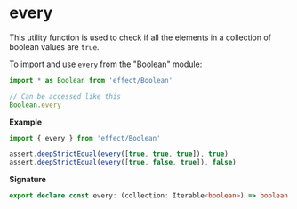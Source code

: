 # every

This utility function is used to check if all the elements in a collection of boolean values are `true`.

To import and use `every` from the "Boolean" module:

```ts
import * as Boolean from 'effect/Boolean'

// Can be accessed like this
Boolean.every
```

**Example**

```ts
import { every } from 'effect/Boolean'

assert.deepStrictEqual(every([true, true, true]), true)
assert.deepStrictEqual(every([true, false, true]), false)
```

**Signature**

```ts
export declare const every: (collection: Iterable<boolean>) => boolean
```
